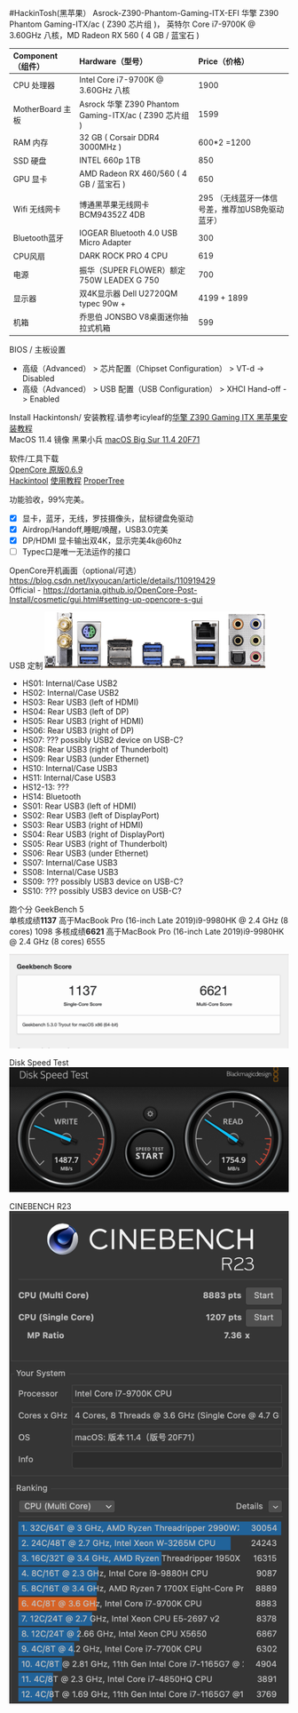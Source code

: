 #HackinTosh(黑苹果） Asrock-Z390-Phantom-Gaming-ITX-EFI
华擎 Z390 Phantom Gaming-ITX/ac ( Z390 芯片组 )， 英特尔 Core i7-9700K @ 3.60GHz 八核，MD Radeon RX 560 ( 4 GB / 蓝宝石 )

| Component（组件）  | Hardware（型号）| Price（价格）|
|:----------|:----------|:--|
| CPU  处理器 | Intel Core i7-9700K @ 3.60GHz 八核    | 1900 |
| MotherBoard 主板   | Asrock 华擎 Z390 Phantom Gaming-ITX/ac ( Z390 芯片组 )    | 1599|
| RAM 内存   | 32 GB ( Corsair DDR4 3000MHz )    | 600*2 =1200 |
| SSD  硬盘  | INTEL 660p 1TB    | 850|
| GPU 显卡   | AMD Radeon RX 460/560 ( 4 GB / 蓝宝石 )    | 650 |
| Wifi 无线网卡 | 博通黑苹果无线网卡 BCM94352Z 4DB | 295 （无线蓝牙一体信号差，推荐加USB免驱动蓝牙）|
| Bluetooth蓝牙| IOGEAR Bluetooth 4.0 USB Micro Adapter | 300|
| CPU风扇|DARK ROCK PRO 4 CPU | 619|
|电源|振华（SUPER FLOWER）额定750W LEADEX G 750| 700|
|显示器| 双4K显示器 Dell U2720QM typec 90w + | 4199 + 1899|
|机箱|乔思伯 JONSBO V8桌面迷你抽拉式机箱| 599

BIOS / 主板设置
- 高级（Advanced） > 芯片配置（Chipset Configuration） > VT-d -> Disabled
- 高级（Advanced） > USB 配置（USB Configuration） > XHCI Hand-off -> Enabled

Install Hackintonsh/ 安装教程.请参考icyleaf的[华擎 Z390 Gaming ITX 黑苹果安装教程](https://icyleaf.com/2019/03/asrock-z390-gaming-itx-install-hackintosh-tutorial/)    
MacOS 11.4 镜像 黑果小兵 [macOS Big Sur 11.4 20F71](https://blog.daliansky.net/macOS-BigSur-11.4-20F71-Release-version-with-OC-0.6.9-and-Clover-5134-and-PE-original-image.html)  
  
软件/工具下载  
[OpenCore 原版0.6.9](https://github.com/acidanthera/OpenCorePkg/releases)  
[Hackintool](http://headsoft.com.au/download/mac/Hackintool.zip) [使用教程](https://blog.daliansky.net/Intel-FB-Patcher-tutorial-and-insertion-pose.html)
[ProperTree](https://github.com/corpnewt/ProperTree)  

功能验收，99%完美。
- [x] 显卡，蓝牙，无线，罗技摄像头，鼠标键盘免驱动
- [x] Airdrop/Handoff,睡眠/唤醒，USB3.0完美
- [x] DP/HDMI 显卡输出双4K，显示完美4k@60hz
- [ ] Typec口是唯一无法运作的接口

OpenCore开机画面（optional/可选）
https://blog.csdn.net/lxyoucan/article/details/110919429  
Official - https://dortania.github.io/OpenCore-Post-Install/cosmetic/gui.html#setting-up-opencore-s-gui  

USB 定制
![z390 usb](https://github.com/ericmore/Asrock-Z390-Phantom-Gaming-ITX-EFI/blob/main/Image/usbport.jpeg)

- HS01: Internal/Case USB2 
- HS02: Internal/Case USB2 
- HS03: Rear USB3 (left of HDMI)
- HS04: Rear USB3 (left of DP)
- HS05: Rear USB3 (right of HDMI)
- HS06: Rear USB3 (right of DP)
- HS07: ??? possibly USB2 device on USB-C?
- HS08: Rear USB3 (right of Thunderbolt)
- HS09: Rear USB3 (under Ethernet)
- HS10: Internal/Case USB3 
- HS11: Internal/Case USB3 
- HS12-13: ???
- HS14: Bluetooth
- SS01: Rear USB3 (left of HDMI)
- SS02: Rear USB3 (left of DisplayPort)
- SS03: Rear USB3 (right of HDMI)
- SS04: Rear USB3 (right of DisplayPort)
- SS05: Rear USB3 (right of Thunderbolt)
- SS06: Rear USB3 (under Ethernet)
- SS07: Internal/Case USB3 
- SS08: Internal/Case USB3 
- SS09: ??? possibly USB3 device on USB-C?
- SS10: ??? possibly USB3 device on USB-C?


跑个分
GeekBench 5  
单核成绩**1137** 高于MacBook Pro (16-inch Late 2019)i9-9980HK @ 2.4 GHz (8 cores) 1098
多核成绩**6621** 高于MacBook Pro (16-inch Late 2019)i9-9980HK @ 2.4 GHz (8 cores) 6555
 
![GeekBench](https://github.com/ericmore/Asrock-Z390-Phantom-Gaming-ITX-EFI/blob/main/Image/GeekBench.PNG)

Disk Speed Test  
![ssd](https://github.com/ericmore/Asrock-Z390-Phantom-Gaming-ITX-EFI/blob/main/Image/ssd.PNG)

CINEBENCH R23
![cinebench](https://github.com/ericmore/Asrock-Z390-Phantom-Gaming-ITX-EFI/blob/main/Image/cinebench.PNG)
